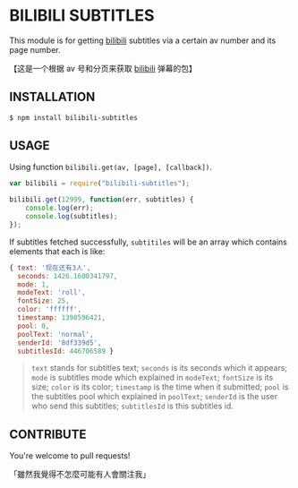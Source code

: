 # BILIBILI SUBTITLES

This module is for getting [bilibili](http://www.bilibili.com/) subtitles via a certain av number and its page number.

【这是一个根据 av 号和分页来获取 [bilibili](http://www.bilibili.com/) 弹幕的包】

## INSTALLATION

```sh
$ npm install bilibili-subtitles
```

## USAGE

Using function `bilibili.get(av, [page], [callback])`.

```javascript
var bilibili = require("bilibili-subtitles");

bilibili.get(12999, function(err, subtitles) {
    console.log(err);
    console.log(subtitles);
});
```

If subtitles fetched successfully, `subtitiles` will be an array which contains elements that each is like:

```javascript
{ text: '现在还有3人',
  seconds: 1426.1600341797,
  mode: 1,
  modeText: 'roll',
  fontSize: 25,
  color: 'ffffff',
  timestamp: 1398596421,
  pool: 0,
  poolText: 'normal',
  senderId: '8df339d5',
  subtitlesId: 446706589 }
```

> `text` stands for subtitles text; `seconds` is its seconds which it appears; `mode` is subtitles mode which explained
> in `modeText`; `fontSize` is its size; `color` is its color; `timestamp` is the time when it submitted; `pool` is the
> subtitles pool which explained in `poolText`; `senderId` is the user who send this subtitles; `subtitlesId` is this
> subtitles id.

## CONTRIBUTE

You're welcome to pull requests!

「雖然我覺得不怎麼可能有人會關注我」
